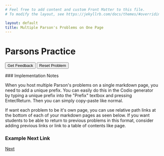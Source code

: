 ```yaml
---
# Feel free to add content and custom Front Matter to this file.
# To modify the layout, see https://jekyllrb.com/docs/themes/#overriding-theme-defaults

layout: default
title: Multiple Parson's Problems on One Page
---
```

# Parsons Practice

<div id="sortableTrash" class="sortable-code"></div> 
<div id="sortable" class="sortable-code"></div> 
<div style="clear:both;"></div> 
<p> 
    <input id="feedbackLink" value="Get Feedback" type="button" /> 
    <input id="newInstanceLink" value="Reset Problem" type="button" /> 
</p> 
<script type="text/javascript"> 
(function(){
  var initial = "import random" +
    "lost = False\nscore = 0" +
    "print(&quot;Welcome to Twisted Guess the Number!&quot;) \nprint(&quot;You&#039;ll be presented with two numbers and asked to guess the third,&quot;) \nprint(&quot;which will either be the sum of the two,&quot;) \nprint(&quot;the multiple of the two,&quot;) \nprint(&quot;or the second subtracted from the first.&quot;)" +
    "while not lost:" +
    "    number1 = random.randint(1, 11)\nnumber2 = random.randint(1, 11)\noption = random.randint(1, 3)" +
    "    if option == 1:" +
    "        answer = number1 + number2" +
    "    elif option == 2:" +
    "        answer = number1 - number2" +
    "    else:" +
    "        answer = number1 * number2" +
    "    print(&quot;The first number is:&quot;, number1) \nprint(&quot;The second number is:&quot;, number2)" +
    "    guess = int(input(&quot;Take a guess at the third number: &quot;))\n" +
    "    if guess == answer:\n" +
    "        score += 1 \nprint(&quot;You were right! Your score is now:&quot;, score)" +
    "    else:\n" +
    "        print(&quot;Incorrect! The answer was actually:&quot;, answer) \nprint(&quot;Your final score is:&quot;, score) \nlost = True\nprint()";
  var parsonsPuzzle = new ParsonsWidget({
    "sortableId": "sortable",
    "max_wrong_lines": 10,
    "grader": ParsonsWidget._graders.LineBasedGrader,
    "exec_limit": 2500,
    "can_indent": true,
    "x_indent": 50,
    "lang": "en",
    "show_feedback": true,
    "trashId": "sortableTrash"
  });
  parsonsPuzzle.init(initial);
  parsonsPuzzle.shuffleLines();
  $("#newInstanceLink").click(function(event){ 
      event.preventDefault(); 
      parsonsPuzzle.shuffleLines(); 
  }); 
  $("#feedbackLink").click(function(event){ 
      event.preventDefault(); 
      parsonsPuzzle.getFeedback(); 
  }); 
})(); 
</script>
### Implementation Notes

When you host multiple Parson's problems on a single markdown page, you need to add a unique prefix. You can easily do this in the Codio generator by typing a unique prefix into the "Prefix" textbox and pressing Enter/Return. Then you can simply copy-paste like normal.

If want each problem to be it's own page, you can use relative path links at the bottom of each of your markdown pages as seen below. If you want students to be able to return to previous problems in this format, consider adding previous links or link to a table of contents like page.

### Example Next Link
[Next](./parsons/example1.html)
